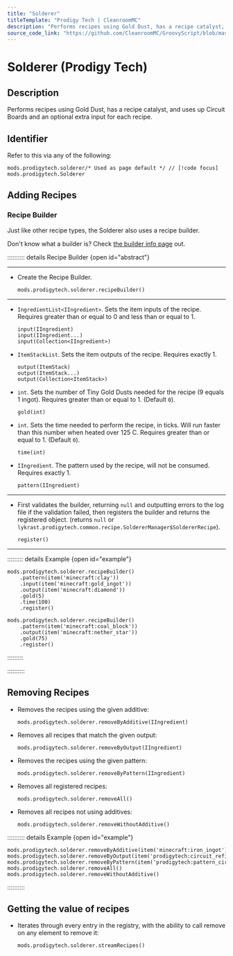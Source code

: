 ```yaml
---
title: "Solderer"
titleTemplate: "Prodigy Tech | CleanroomMC"
description: "Performs recipes using Gold Dust, has a recipe catalyst, and uses up Circuit Boards and an optional extra input for each recipe."
source_code_link: "https://github.com/CleanroomMC/GroovyScript/blob/master/src/main/java/com/cleanroommc/groovyscript/compat/mods/prodigytech/Solderer.java"
---
```


# Solderer (Prodigy Tech)

## Description

Performs recipes using Gold Dust, has a recipe catalyst, and uses up Circuit Boards and an optional extra input for each recipe.

## Identifier

Refer to this via any of the following:

```groovy:no-line-numbers {1}
mods.prodigytech.solderer/* Used as page default */ // [!code focus]
mods.prodigytech.Solderer
```


## Adding Recipes

### Recipe Builder

Just like other recipe types, the Solderer also uses a recipe builder.

Don't know what a builder is? Check [the builder info page](../../getting_started/builder.md) out.

:::::::::: details Recipe Builder {open id="abstract"}

---

- Create the Recipe Builder.

    ```groovy:no-line-numbers
    mods.prodigytech.solderer.recipeBuilder()
    ```

---

- `IngredientList<IIngredient>`. Sets the item inputs of the recipe. Requires greater than or equal to 0 and less than or equal to 1.

    ```groovy:no-line-numbers
    input(IIngredient)
    input(IIngredient...)
    input(Collection<IIngredient>)
    ```

- `ItemStackList`. Sets the item outputs of the recipe. Requires exactly 1.

    ```groovy:no-line-numbers
    output(ItemStack)
    output(ItemStack...)
    output(Collection<ItemStack>)
    ```

- `int`. Sets the number of Tiny Gold Dusts needed for the recipe (9 equals 1 ingot). Requires greater than or equal to 1. (Default `0`).

    ```groovy:no-line-numbers
    gold(int)
    ```

- `int`. Sets the time needed to perform the recipe, in ticks. Will run faster than this number when heated over 125 C. Requires greater than or equal to 1. (Default `0`).

    ```groovy:no-line-numbers
    time(int)
    ```

- `IIngredient`. The pattern used by the recipe, will not be consumed. Requires exactly 1.

    ```groovy:no-line-numbers
    pattern(IIngredient)
    ```

---

- First validates the builder, returning `null` and outputting errors to the log file if the validation failed, then registers the builder and returns the registered object. (returns `null` or `lykrast.prodigytech.common.recipe.SoldererManager$SoldererRecipe`).

    ```groovy:no-line-numbers
    register()
    ```

---

::::::::: details Example {open id="example"}
```groovy:no-line-numbers
mods.prodigytech.solderer.recipeBuilder()
    .pattern(item('minecraft:clay'))
    .input(item('minecraft:gold_ingot'))
    .output(item('minecraft:diamond'))
    .gold(5)
    .time(100)
    .register()

mods.prodigytech.solderer.recipeBuilder()
    .pattern(item('minecraft:coal_block'))
    .output(item('minecraft:nether_star'))
    .gold(75)
    .register()
```

:::::::::

::::::::::

## Removing Recipes

- Removes the recipes using the given additive:

    ```groovy:no-line-numbers
    mods.prodigytech.solderer.removeByAdditive(IIngredient)
    ```

- Removes all recipes that match the given output:

    ```groovy:no-line-numbers
    mods.prodigytech.solderer.removeByOutput(IIngredient)
    ```

- Removes the recipes using the given pattern:

    ```groovy:no-line-numbers
    mods.prodigytech.solderer.removeByPattern(IIngredient)
    ```

- Removes all registered recipes:

    ```groovy:no-line-numbers
    mods.prodigytech.solderer.removeAll()
    ```

- Removes all recipes not using additives:

    ```groovy:no-line-numbers
    mods.prodigytech.solderer.removeWithoutAdditive()
    ```

:::::::::: details Example {open id="example"}
```groovy:no-line-numbers
mods.prodigytech.solderer.removeByAdditive(item('minecraft:iron_ingot'))
mods.prodigytech.solderer.removeByOutput(item('prodigytech:circuit_refined'))
mods.prodigytech.solderer.removeByPattern(item('prodigytech:pattern_circuit_refined'))
mods.prodigytech.solderer.removeAll()
mods.prodigytech.solderer.removeWithoutAdditive()
```

::::::::::

## Getting the value of recipes

- Iterates through every entry in the registry, with the ability to call remove on any element to remove it:

    ```groovy:no-line-numbers
    mods.prodigytech.solderer.streamRecipes()
    ```
